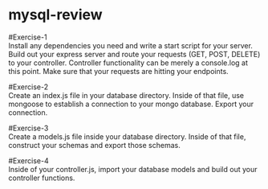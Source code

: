 # mysql-review

#Exercise-1 <br />
Install any dependencies you need and write a start script for your server. Build out your express server and route your requests (GET, POST, DELETE) to your controller. Controller functionality can be merely a console.log at this point. Make sure that your requests are hitting your endpoints.

#Exercise-2 <br />
Create an index.js file in your database directory. Inside of that file, use mongoose to establish a connection to your mongo database.
Export your connection.

#Exercise-3 <br />
Create a models.js file inside your database directory. Inside of that file, construct your schemas and export those schemas.

#Exercise-4 <br />
Inside of your controller.js, import your database models and build out your controller functions.
